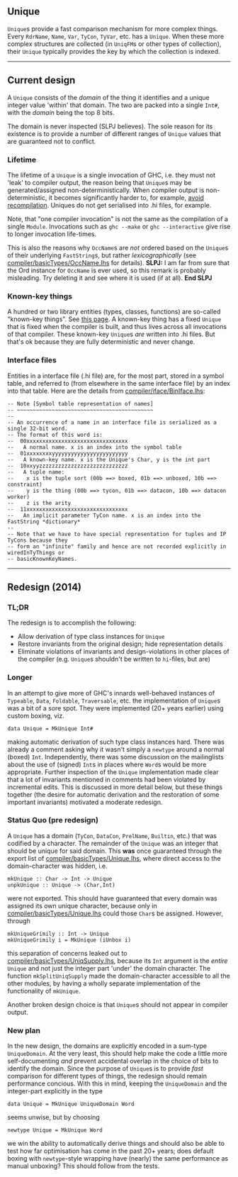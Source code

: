 ## Unique



`Unique`s provide a fast comparison mechanism for more complex things. Every `RdrName`, `Name`, `Var`, `TyCon`, `TyVar`, etc. has a `Unique`. When these more complex structures are collected (in `UniqFM`s or other types of collection), their `Unique` typically provides the key by which the collection is indexed.


---


## Current design



A `Unique` consists of the *domain* of the thing it identifies and a unique integer value 'within' that domain. The two are packed into a single `Int#`, with the *domain* being the top 8 bits.



The domain is never inspected (SLPJ believes).  The sole reason for its existence is to provide a number of different ranges of `Unique` values that are guaranteed not to conflict.


### Lifetime



The lifetime of a `Unique` is a single invocation of GHC, i.e. they must not 'leak' to compiler output, the reason being that `Unique`s may be generated/assigned non-deterministically. When compiler output is non-deterministic, it becomes significantly harder to, for example, [avoid recompilation](commentary/compiler/recompilation-avoidance). Uniques do not get serialised into .hi files, for example.



Note, that "one compiler invocation" is not the same as the compilation of a single `Module`. Invocations such as `ghc --make` or `ghc --interactive` give rise to longer invocation life-times. 



This is also the reasons why `OccName`s are *not* ordered based on the `Unique`s of their underlying `FastString`s, but rather *lexicographically* (see [compiler/basicTypes/OccName.lhs](/trac/ghc/browser/ghc/compiler/basicTypes/OccName.lhs) for details).  **SLPJ:** I am far from sure that the Ord instance for `OccName` is ever used, so this remark is probably misleading.  Try deleting it and see where it is used (if at all).  **End SLPJ**


### Known-key things



A hundred or two library entities (types, classes, functions) are so-called "known-key things". See [this page](commentary/compiler/wired-in).  A known-key thing has a fixed `Unique` that is fixed when the compiler is built, and thus lives across all invocations of that compiler.  These known-key `Unique`s *are* written into .hi files.  But that's ok because they are fully deterministic and never change.


### Interface files



Entities in a interface file (.hi file) are, for the most part, stored in a symbol table, and referred to (from elsewhere in the same interface file) by an index into that table.  Here are the details from [compiler/iface/BinIface.lhs](/trac/ghc/browser/ghc/compiler/iface/BinIface.lhs):


```wiki
-- Note [Symbol table representation of names]
-- ~~~~~~~~~~~~~~~~~~~~~~~~~~~~~~~~~~~~~~~~~~~
--
-- An occurrence of a name in an interface file is serialized as a single 32-bit word.
-- The format of this word is:
--  00xxxxxxxxxxxxxxxxxxxxxxxxxxxxxxxx
--   A normal name. x is an index into the symbol table
--  01xxxxxxxxyyyyyyyyyyyyyyyyyyyyyyyy
--   A known-key name. x is the Unique's Char, y is the int part
--  10xxyyzzzzzzzzzzzzzzzzzzzzzzzzzzzz
--   A tuple name:
--    x is the tuple sort (00b ==> boxed, 01b ==> unboxed, 10b ==> constraint)
--    y is the thing (00b ==> tycon, 01b ==> datacon, 10b ==> datacon worker)
--    z is the arity
--  11xxxxxxxxxxxxxxxxxxxxxxxxxxxxxxxx
--   An implicit parameter TyCon name. x is an index into the FastString *dictionary*
--
-- Note that we have to have special representation for tuples and IP TyCons because they
-- form an "infinite" family and hence are not recorded explicitly in wiredInTyThings or
-- basicKnownKeyNames.
```

---


## Redesign (2014)


### TL;DR



The redesign is to accomplish the following:


- Allow derivation of type class instances for `Unique`
- Restore invariants from the original design; hide representation details
- Eliminate violations of invariants and design-violations in other places of the compiler (e.g. `Unique`s shouldn't be written to `hi`-files, but are)

### Longer



In an attempt to give more of GHC's innards well-behaved instances of `Typeable`, `Data`, `Foldable`, `Traversable`, etc. the implementation of `Unique`s was a bit of a sore spot. They were implemented (20+ years earlier) using custom boxing, viz.


```wiki
data Unique = MkUnique Int#
```


making automatic derivation of such type class instances hard. There was already a comment asking why it wasn't simply a `newtype` around a normal (boxed) `Int`. Independently, there was some discussion on the mailinglists about the use of (signed) `Int`s in places where `Word`s would be more appropriate. Further inspection of the `Unique` implementation made clear that a lot of invariants mentioned in comments had been violated by incremental edits. This is discussed in more detail below, but these things together (the desire for automatic derivation and the restoration of some important invariants) motivated a moderate redesign.


### Status Quo (pre redesign)



A `Unique` has a domain (`TyCon`, `DataCon`, `PrelName`, `Builtin`, etc.) that was codified by a character. The remainder of the `Unique` was an integer that should be unique for said domain. This **was** once guaranteed through the export list of [compiler/basicTypes/Unique.lhs](/trac/ghc/browser/ghc/compiler/basicTypes/Unique.lhs), where direct access to the domain-character was hidden, i.e.


```wiki
mkUnique :: Char -> Int -> Unique
unpkUnique :: Unique -> (Char,Int)
```


were not exported. This should have guaranteed that every domain was assigned its own unique character, because only in [compiler/basicTypes/Unique.lhs](/trac/ghc/browser/ghc/compiler/basicTypes/Unique.lhs) could those `Char`s be assigned. However, through


```wiki
mkUniqueGrimily :: Int -> Unique
mkUniqueGrimily i = MkUnique (iUnbox i)
```


this separation of concerns leaked out to [compiler/basicTypes/UniqSupply.lhs](/trac/ghc/browser/ghc/compiler/basicTypes/UniqSupply.lhs), because its `Int` argument is the *entire* `Unique` and not just the integer part 'under' the domain character. The function `mkSplitUniqSupply` made the domain-character accessible to all the other modules, by having a wholly separate implementation of the functionality of `mkUnique`.



Another broken design choice is that `Unique`s should not appear in compiler output. 


### New plan



In the new design, the domains are explicitly encoded in a sum-type `UniqueDomain`. At the very least, this should help make the code a little more self-documenting *and* prevent accidental overlap in the choice of bits to identify the domain. Since the purpose of `Unique`s is to provide *fast* comparison for different types of things, the redesign should remain performance concious. With this in mind, keeping the `UniqueDomain` and the integer-part explicitly in the type


```wiki
data Unique = MkUnique UniqueDomain Word
```


seems unwise, but by choosing


```wiki
newtype Unique = MkUnique Word
```


we win the ability to automatically derive things and should also be able to test how far optimisation has come in the past 20+ years; does default boxing with `newtype`-style wrapping have (nearly) the same performance as manual unboxing? This should follow from the tests.


